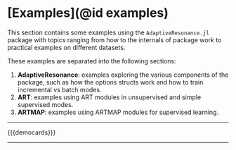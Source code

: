 # [Examples](@id examples)

This section contains some examples using the `AdaptiveResonance.jl` package with topics ranging from how to the internals of package work to practical examples on different datasets.

These examples are separated into the following sections:
1. **AdaptiveResonance**: examples exploring the various components of the package, such as how the options structs work and how to train incremental vs batch modes.
2. **ART**: examples using ART modules in unsupervised and simple supervised modes.
3. **ARTMAP**: examples using ARTMAP modules for supervised learning.

---

{{{democards}}}

---
